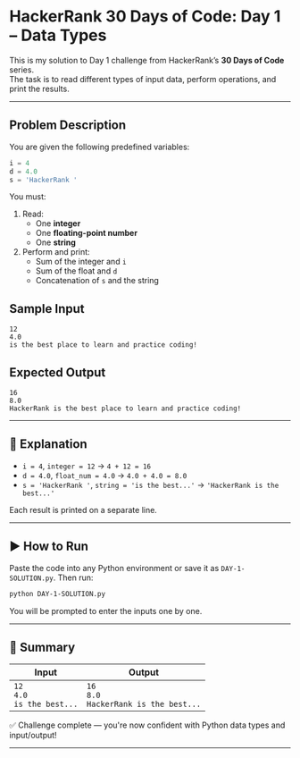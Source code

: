 #  HackerRank 30 Days of Code: Day 1 – Data Types

This is my solution to  Day 1 challenge from HackerRank’s **30 Days of Code** series.  
The task is to read different types of input data, perform operations, and print the results.

---

##  Problem Description

You are given the following predefined variables:

```python
i = 4
d = 4.0
s = 'HackerRank '
```

You must:

1. Read:
   - One **integer**
   - One **floating-point number**
   - One **string**
2. Perform and print:
   - Sum of the integer and `i`
   - Sum of the float and `d`
   - Concatenation of `s` and the string

##  Sample Input

```
12
4.0
is the best place to learn and practice coding!
```

## Expected Output

```
16
8.0
HackerRank is the best place to learn and practice coding!
```

---

## 🧾 Explanation

- `i = 4`, `integer = 12` → `4 + 12 = 16`
- `d = 4.0`, `float_num = 4.0` → `4.0 + 4.0 = 8.0`
- `s = 'HackerRank '`, `string = 'is the best...'` → `'HackerRank is the best...'`

Each result is printed on a separate line.

---

## ▶️ How to Run

Paste the code into any Python environment or save it as `DAY-1-SOLUTION.py`. Then run:

```bash
python DAY-1-SOLUTION.py
```

You will be prompted to enter the inputs one by one.

---

## 📌 Summary

| Input                            | Output                                                  |
|----------------------------------|---------------------------------------------------------|
| `12`<br>`4.0`<br>`is the best...`| `16`<br>`8.0`<br>`HackerRank is the best...`            |

✅ Challenge complete — you're now confident with Python data types and input/output!

---
